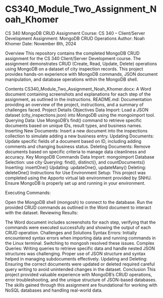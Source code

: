 # CS340_Module_Two_Assignment_Noah_Khomer
CS 340 MongoDB CRUD Assignment
Course: CS 340 – Client/Server Development
Assignment: MongoDB CRUD Operations
Author: Noah Khomer
Date: November 8th, 2024

Overview
This repository contains the completed MongoDB CRUD assignment for the CS 340 Client/Server Development course. The assignment demonstrates CRUD (Create, Read, Update, Delete) operations using MongoDB on a dataset of city inspection records. This project provides hands-on experience with MongoDB commands, JSON document manipulation, and database operations within the MongoDB shell.

Contents
CS340_Module_Two_Assignment_Noah_Khomer.docx: A Word document containing screenshots and explanations for each step of the assignment, as outlined in the instructions.
README.md: Documentation providing an overview of the project, instructions, and a summary of challenges faced.
Project Details
Objectives
Data Import: Load a JSON dataset (city_inspections.json) into MongoDB using the mongoimport tool.
Querying Data: Use MongoDB’s find() command to retrieve specific documents based on unique IDs, result types, and business names.
Inserting New Documents: Insert a new document into the inspections collection to simulate adding a new business entry.
Updating Documents: Update specific fields of a document based on ID, including adding comments and changing business status.
Deleting Documents: Remove documents based on specific criteria to manage data cleanliness and accuracy.
Key MongoDB Commands
Data Import: mongoimport
Database Selection: use city
Querying: find(), distinct(), and countDocuments()
Inserting: insertOne()
Updating: updateOne(), updateMany()
Deleting: deleteOne()
Instructions for Use
Environment Setup: This project was completed using the Apporto virtual lab environment provided by SNHU. Ensure MongoDB is properly set up and running in your environment.

Executing Commands:

Open the MongoDB shell (mongosh) to connect to the database.
Run the provided CRUD commands as outlined in the Word document to interact with the dataset.
Reviewing Results:

The Word document includes screenshots for each step, verifying that the commands were executed successfully and showing the output of each CRUD operation.
Challenges and Solutions
Syntax Errors: Initially encountered syntax errors when importing data and running commands in the Linux terminal. Switching to mongosh resolved these issues.
Complex Queries: Writing queries to retrieve specific data and handle nested JSON structures was challenging. Proper use of JSON structure and syntax helped in managing subdocuments effectively.
Updating and Deleting: Ensuring the correct documents were updated or deleted required careful query writing to avoid unintended changes in the dataset.
Conclusion
This project provided valuable experience with MongoDB’s CRUD operations, error troubleshooting, and the unique structure of JSON-based databases. The skills gained through this assignment are foundational for working with NoSQL databases and handling real-world data.
